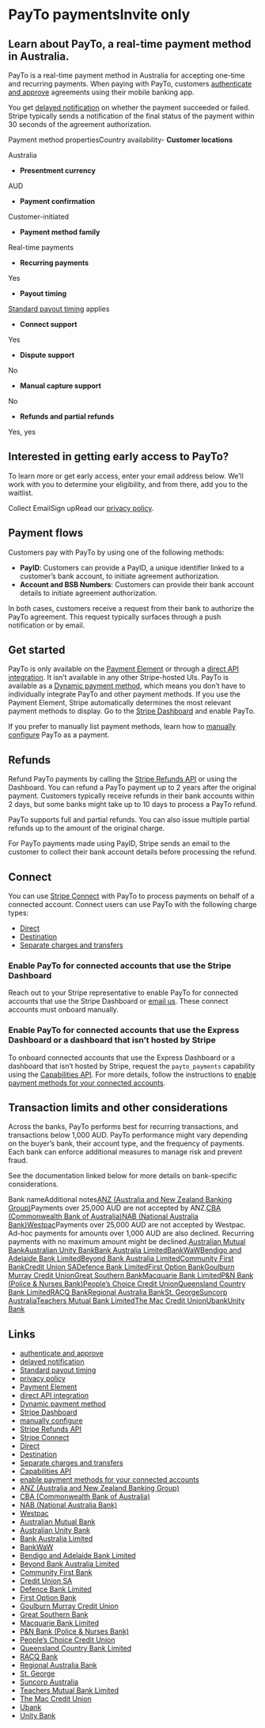 # PayTo paymentsInvite only

## Learn about PayTo, a real-time payment method in Australia.

PayTo is a real-time payment method in Australia for accepting one-time and
recurring payments. When paying with PayTo, customers [authenticate and
approve](https://docs.stripe.com/payments/payment-methods#customer-actions)
agreements using their mobile banking app.

You get [delayed
notification](https://docs.stripe.com/payments/payment-methods#payment-notification)
on whether the payment succeeded or failed. Stripe typically sends a
notification of the final status of the payment within 30 seconds of the
agreement authorization.

Payment method propertiesCountry availability- **Customer locations**

Australia
- **Presentment currency**

AUD
- **Payment confirmation**

Customer-initiated
- **Payment method family**

Real-time payments
- **Recurring payments**

Yes
- **Payout timing**

[Standard payout timing](https://docs.stripe.com/payouts#payout-speed) applies
- **Connect support**

Yes
- **Dispute support**

No
- **Manual capture support**

No
- **Refunds and partial refunds**

Yes, yes

## Interested in getting early access to PayTo?

To learn more or get early access, enter your email address below. We’ll work
with you to determine your eligibility, and from there, add you to the waitlist.

Collect EmailSign upRead our [privacy policy](https://stripe.com/privacy).
## Payment flows

Customers pay with PayTo by using one of the following methods:

- **PayID**: Customers can provide a PayID, a unique identifier linked to a
customer’s bank account, to initiate agreement authorization.
- **Account and BSB Numbers**: Customers can provide their bank account details
to initiate agreement authorization.

In both cases, customers receive a request from their bank to authorize the
PayTo agreement. This request typically surfaces through a push notification or
by email.

## Get started

PayTo is only available on the [Payment
Element](https://docs.stripe.com/payments/payto/accept-a-payment?ui=elements) or
through a [direct API
integration](https://docs.stripe.com/payments/payto/accept-a-payment?ui=direct-api).
It isn’t available in any other Stripe-hosted UIs. PayTo is available as a
[Dynamic payment
method](https://docs.stripe.com/payments/payment-methods/dynamic-payment-methods),
which means you don’t have to individually integrate PayTo and other payment
methods. If you use the Payment Element, Stripe automatically determines the
most relevant payment methods to display. Go to the [Stripe
Dashboard](https://dashboard.stripe.com/settings/payment_methods) and enable
PayTo.

If you prefer to manually list payment methods, learn how to [manually
configure](https://docs.stripe.com/payments/payto/accept-a-payment) PayTo as a
payment.

## Refunds

Refund PayTo payments by calling the [Stripe Refunds
API](https://docs.stripe.com/api/refunds) or using the Dashboard. You can refund
a PayTo payment up to 2 years after the original payment. Customers typically
receive refunds in their bank accounts within 2 days, but some banks might take
up to 10 days to process a PayTo refund.

PayTo supports full and partial refunds. You can also issue multiple partial
refunds up to the amount of the original charge.

For PayTo payments made using PayID, Stripe sends an email to the customer to
collect their bank account details before processing the refund.

## Connect

You can use [Stripe Connect](https://docs.stripe.com/connect/how-connect-works)
with PayTo to process payments on behalf of a connected account. Connect users
can use PayTo with the following charge types:

- [Direct](https://docs.stripe.com/connect/direct-charges)
- [Destination](https://docs.stripe.com/connect/destination-charges)
- [Separate charges and
transfers](https://docs.stripe.com/connect/separate-charges-and-transfers)

### Enable PayTo for connected accounts that use the Stripe Dashboard

Reach out to your Stripe representative to enable PayTo for connected accounts
that use the Stripe Dashboard or [email us](mailto:payto-support@stripe.com).
These connect accounts must onboard manually.

### Enable PayTo for connected accounts that use the Express Dashboard or a dashboard that isn’t hosted by Stripe

To onboard connected accounts that use the Express Dashboard or a dashboard that
isn’t hosted by Stripe, request the `payto_payments` capability using the
[Capabilities API](https://docs.stripe.com/api/capabilities). For more details,
follow the instructions to [enable payment methods for your connected
accounts](https://docs.stripe.com/connect/account-capabilities).

## Transaction limits and other considerations

Across the banks, PayTo performs best for recurring transactions, and
transactions below 1,000 AUD. PayTo performance might vary depending on the
buyer’s bank, their account type, and the frequency of payments. Each bank can
enforce additional measures to manage risk and prevent fraud.

See the documentation linked below for more details on bank-specific
considerations.

Bank nameAdditional notes[ANZ (Australia and New Zealand Banking
Group)](https://www.anz.com.au/personal/ways-to-bank/more/pay-to)Payments over
25,000 AUD are not accepted by ANZ.[CBA (Commonwealth Bank of
Australia)](https://www.commbank.com.au/digital-banking/pay-to.html)[NAB
(National Australia
Bank)](https://www.nab.com.au/personal/online-banking/digital-payments/payto)[Westpac](https://www.westpac.com.au/personal-banking/mobile-wallets/payto)Payments
over 25,000 AUD are not accepted by Westpac. Ad-hoc payments for amounts over
1,000 AUD are also declined. Recurring payments with no maximum amount might be
declined.[Australian Mutual
Bank](https://australianmutual.bank/banking/access/payto)[Australian Unity
Bank](https://www.australianunity.com.au/banking/payto)[Bank Australia
Limited](https://www.bankaust.com.au/payto)[BankWaW](https://www.bankwaw.com.au/Support/Ways-To-Bank/PayTo)[Bendigo
and Adelaide Bank
Limited](https://www.bendigobank.com.au/ways-to-bank/payto)[Beyond Bank
Australia
Limited](https://www.beyondbank.com.au/banking/bank-with-us/payto.html)[Community
First Bank](https://communityfirst.com.au/support/payto)[Credit Union
SA](https://www.creditunionsa.com.au/digital-banking/real-time-payments/payto)[Defence
Bank Limited](https://www.defencebank.com.au/tools-and-advice/payto/)[First
Option Bank](https://firstoptionbank.com.au/payto-tcs/)[Goulburn Murray Credit
Union](https://www.gmcu.com.au/pages/22-pages/2-products-a-services/280-payto)[Great
Southern
Bank](https://www.greatsouthernbank.com.au/digital-banking/payto)[Macquarie Bank
Limited](https://www.macquarie.com.au/help/personal/payments-transfers-and-deposits/payto/whats-payto-and-how-does-it-work.html)[P&N
Bank (Police & Nurses
Bank)](https://www.pnbank.com.au/help-and-support/payments/what-is-a-payto-agreement)[People’s
Choice Credit
Union](https://www.peopleschoice.com.au/help-and-support/faqs/fast-payments/what-is-payto-and-how-can-it-be-used)[Queensland
Country Bank
Limited](https://www.queenslandcountry.bank/help-info/faqs/payto)[RACQ
Bank](https://www.racq.com.au/banking/online-banking/payto)[Regional Australia
Bank](https://www.regionalaustraliabank.com.au/the-inside-story/articles/introducing-payto)[St.
George](https://www.stgeorge.com.au/online-services/ways-to-pay/payto)[Suncorp
Australia](https://www.suncorpbank.com.au/help-support/ways-to-bank/payto.html)[Teachers
Mutual Bank
Limited](https://www.tmbank.com.au/ways-to-bank/npp-payto/introducing-payto)[The
Mac Credit
Union](https://themaccu.com.au/support/faqs/payto-faqs)[Ubank](https://www.ubank.com.au/help/current/app-and-online-banking/payto)[Unity
Bank](https://www.unitybank.com.au/help/access-options/osko-payments)

## Links

- [authenticate and
approve](https://docs.stripe.com/payments/payment-methods#customer-actions)
- [delayed
notification](https://docs.stripe.com/payments/payment-methods#payment-notification)
- [Standard payout timing](https://docs.stripe.com/payouts#payout-speed)
- [privacy policy](https://stripe.com/privacy)
- [Payment
Element](https://docs.stripe.com/payments/payto/accept-a-payment?ui=elements)
- [direct API
integration](https://docs.stripe.com/payments/payto/accept-a-payment?ui=direct-api)
- [Dynamic payment
method](https://docs.stripe.com/payments/payment-methods/dynamic-payment-methods)
- [Stripe Dashboard](https://dashboard.stripe.com/settings/payment_methods)
- [manually configure](https://docs.stripe.com/payments/payto/accept-a-payment)
- [Stripe Refunds API](https://docs.stripe.com/api/refunds)
- [Stripe Connect](https://docs.stripe.com/connect/how-connect-works)
- [Direct](https://docs.stripe.com/connect/direct-charges)
- [Destination](https://docs.stripe.com/connect/destination-charges)
- [Separate charges and
transfers](https://docs.stripe.com/connect/separate-charges-and-transfers)
- [Capabilities API](https://docs.stripe.com/api/capabilities)
- [enable payment methods for your connected
accounts](https://docs.stripe.com/connect/account-capabilities)
- [ANZ (Australia and New Zealand Banking
Group)](https://www.anz.com.au/personal/ways-to-bank/more/pay-to)
- [CBA (Commonwealth Bank of
Australia)](https://www.commbank.com.au/digital-banking/pay-to.html)
- [NAB (National Australia
Bank)](https://www.nab.com.au/personal/online-banking/digital-payments/payto)
- [Westpac](https://www.westpac.com.au/personal-banking/mobile-wallets/payto)
- [Australian Mutual Bank](https://australianmutual.bank/banking/access/payto)
- [Australian Unity Bank](https://www.australianunity.com.au/banking/payto)
- [Bank Australia Limited](https://www.bankaust.com.au/payto)
- [BankWaW](https://www.bankwaw.com.au/Support/Ways-To-Bank/PayTo)
- [Bendigo and Adelaide Bank
Limited](https://www.bendigobank.com.au/ways-to-bank/payto)
- [Beyond Bank Australia
Limited](https://www.beyondbank.com.au/banking/bank-with-us/payto.html)
- [Community First Bank](https://communityfirst.com.au/support/payto)
- [Credit Union
SA](https://www.creditunionsa.com.au/digital-banking/real-time-payments/payto)
- [Defence Bank Limited](https://www.defencebank.com.au/tools-and-advice/payto/)
- [First Option Bank](https://firstoptionbank.com.au/payto-tcs/)
- [Goulburn Murray Credit
Union](https://www.gmcu.com.au/pages/22-pages/2-products-a-services/280-payto)
- [Great Southern
Bank](https://www.greatsouthernbank.com.au/digital-banking/payto)
- [Macquarie Bank
Limited](https://www.macquarie.com.au/help/personal/payments-transfers-and-deposits/payto/whats-payto-and-how-does-it-work.html)
- [P&N Bank (Police & Nurses
Bank)](https://www.pnbank.com.au/help-and-support/payments/what-is-a-payto-agreement)
- [People’s Choice Credit
Union](https://www.peopleschoice.com.au/help-and-support/faqs/fast-payments/what-is-payto-and-how-can-it-be-used)
- [Queensland Country Bank
Limited](https://www.queenslandcountry.bank/help-info/faqs/payto)
- [RACQ Bank](https://www.racq.com.au/banking/online-banking/payto)
- [Regional Australia
Bank](https://www.regionalaustraliabank.com.au/the-inside-story/articles/introducing-payto)
- [St. George](https://www.stgeorge.com.au/online-services/ways-to-pay/payto)
- [Suncorp
Australia](https://www.suncorpbank.com.au/help-support/ways-to-bank/payto.html)
- [Teachers Mutual Bank
Limited](https://www.tmbank.com.au/ways-to-bank/npp-payto/introducing-payto)
- [The Mac Credit Union](https://themaccu.com.au/support/faqs/payto-faqs)
- [Ubank](https://www.ubank.com.au/help/current/app-and-online-banking/payto)
- [Unity Bank](https://www.unitybank.com.au/help/access-options/osko-payments)